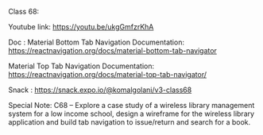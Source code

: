 Class 68:

Youtube link:
https://youtu.be/ukgGmfzrKhA

Doc :
Material Bottom Tab Navigation Documentation: https://reactnavigation.org/docs/material-bottom-tab-navigator

Material Top Tab Navigation Documentation: https://reactnavigation.org/docs/material-top-tab-navigator/

Snack : https://snack.expo.io/@komalgolani/v3-class68

Special Note:
 C68 – Explore a case study of a wireless library management
system for a low income school, design a wireframe for the wireless library application and build tab navigation to issue/return and search for a book.
